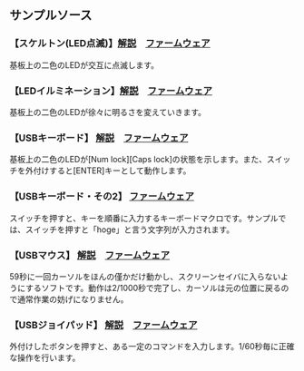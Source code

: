 ## サンプルソース

### 【スケルトン(LED点滅)】[解説](https://docs.google.com/document/pub?id=102i-b4dFv90b5u0CqhJfkPUIRUrx-qnzwE634uWF4dY)　[ファームウェア](https://github.com/bit-trade-one/AD00008-ASOOVU_USB/blob/master/Sample/skelton_ver002.zip)  
基板上の二色のLEDが交互に点滅します。

### 【LEDイルミネーション】[解説](https://docs.google.com/document/pub?id=1YpgiufRyX9JnyNcom17tvb9p60hTWUNOXPpBPnm5PRg)　[ファームウェア](https://github.com/bit-trade-one/AD00008-ASOOVU_USB/blob/master/Sample/led_ver001.zip)
基板上の二色のLEDが徐々に明るさを変えていきます。

### 【USBキーボード】 [解説](https://docs.google.com/document/pub?id=1E5OQSZ7tO-MZQtkXz3m-uAVNXNwdJy9zUViEz_Xo8ik)　[ファームウェア](https://github.com/bit-trade-one/AD00008-ASOOVU_USB/blob/master/Sample/keyboard_ver001.zip)
基板上の二色のLEDが[Num lock][Caps lock]の状態を示します。また、スイッチを外付けすると[ENTER]キーとして動作します。

### 【USBキーボード・その2】 [ファームウェア]()
スイッチを押すと、キーを順番に入力するキーボードマクロです。サンプルでは、スイッチを押すと「hoge」と言う文字列が入力されます。

### 【USBマウス】 [解説](https://docs.google.com/document/pub?id=1vPas-syn5Aqz_FVVrc-5u0U-c1ULsKPeIWZIdGsym6s)　[ファームウェア]()
59秒に一回カーソルをほんの僅かだけ動かし、スクリーンセイバに入らないようにするソフトです。動作は2/1000秒で完了し、カーソルは元の位置に戻るので通常作業の妨げになりません。

### 【USBジョイパッド】 [解説](https://docs.google.com/document/pub?id=15ngWx5A6YCGLOZPlQbBnSDiMSc_AABRTSlXW-uY2eRg)　[ファームウェア]()
外付けしたボタンを押すと、ある一定のコマンドを入力します。1/60秒毎に正確な操作を行います。
